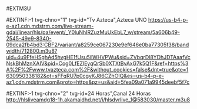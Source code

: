 #EXTM3U

#EXTINF:-1 tvg-chno="1" tvg-id="Tv Azteca",Azteca UNO
https://us-b4-p-e-az1.cdn.mdstrm.com/live-stream-gdai/linear/hls/pa/event/_Y0luNhIRZuzMuUkEbL7_w/stream/5a606b49-2545-49e9-8340-09dca2fb4bd3:CBF2/variant/a8259ce067230e9ef646e0ba77305f38/bandwidth/712800.m3u8?uid=4u9FfeHSghAd5hvgHE1fUsu5ilWHVPWu&sid=ZVbqrDl8YDhJDTAaafVcNskBhMznXAIV&pid=Cog0LfEZlEyqQrSb0XTXtBvAxG7k5Q1F&ref=https%3A%2F%2Fwww.tvazteca.com%2F&without_cookies=false&dnt=true&ote=1630950338182&ot=sFFqRU7p0cgvKJ86CZhOIQ&es=us-b4-p-e-az1.cdn.mdstrm.com&proto=https&pz=us&aid=5fea09a071a9945deebf5f7c

#EXTINF:-1 tvg-chno="2" tvg-id=24 Horas",Canal 24 Horas
http://hlsliveamdg18-1h.akamaidhd.net/i/hlsdvrlive_1@583030/master.m3u8
